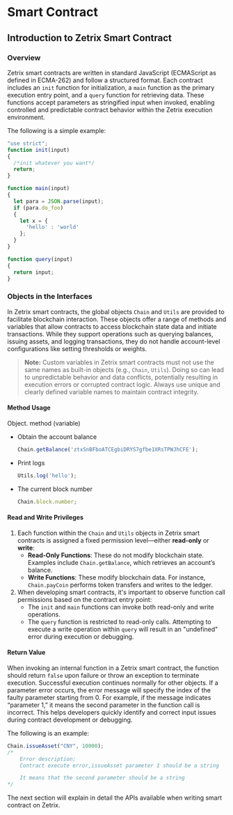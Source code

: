 # Smart Contract

## Introduction to Zetrix Smart Contract

### Overview

Zetrix smart contracts are written in standard JavaScript (ECMAScript as defined in ECMA-262) and follow a structured format. Each contract includes an `init` function for initialization, a `main` function as the primary execution entry point, and a `query` function for retrieving data. These functions accept parameters as stringified input when invoked, enabling controlled and predictable contract behavior within the Zetrix execution environment.

The following is a simple example:

```javascript
"use strict";
function init(input)
{
  /*init whatever you want*/
  return;
}

function main(input)
{
  let para = JSON.parse(input);
  if (para.do_foo)
  {
    let x = {
      'hello' : 'world'
    };
  }
}

function query(input)
{ 
  return input;
}
```

### Objects in the Interfaces

In Zetrix smart contracts, the global objects `Chain` and `Utils` are provided to facilitate blockchain interaction. These objects offer a range of methods and variables that allow contracts to access blockchain state data and initiate transactions. While they support operations such as querying balances, issuing assets, and logging transactions, they do not handle account-level configurations like setting thresholds or weights.

> **Note:** Custom variables in Zetrix smart contracts must not use the same names as built-in objects (e.g., `Chain`, `Utils`). Doing so can lead to unpredictable behavior and data conflicts, potentially resulting in execution errors or corrupted contract logic. Always use unique and clearly defined variable names to maintain contract integrity.

#### Method Usage

Object. method (variable)

*   Obtain the account balance

    ```javascript
    Chain.getBalance('ztxSnBFboATCEgbiDRYS7gfbe1XRsTPWJhCFE');
    ```
*   Print logs

    ```javascript
    Utils.log('hello');
    ```
*   The current block number

    ```javascript
    Chain.block.number;
    ```

#### Read and Write Privileges

1. Each function within the `Chain` and `Utils` objects in Zetrix smart contracts is assigned a fixed permission level—either **read-only** or **write**:
   * **Read-Only Functions**: These do not modify blockchain state. Examples include `Chain.getBalance`, which retrieves an account’s balance.
   * **Write Functions**: These modify blockchain data. For instance, `Chain.payCoin` performs token transfers and writes to the ledger.
2. When developing smart contracts, it's important to observe function call permissions based on the contract entry point:
   * The `init` and `main` functions can invoke both read-only and write operations.
   * The `query` function is restricted to read-only calls. Attempting to execute a write operation within `query` will result in an "undefined" error during execution or debugging.

#### Return Value

When invoking an internal function in a Zetrix smart contract, the function should return `false` upon failure or throw an exception to terminate execution. Successful execution continues normally for other objects. If a parameter error occurs, the error message will specify the index of the faulty parameter starting from 0. For example, if the message indicates “parameter 1,” it means the second parameter in the function call is incorrect. This helps developers quickly identify and correct input issues during contract development or debugging.

The following is an example:

```javascript
Chain.issueAsset("CNY", 10000);
/*
    Error description:
    Contract execute error,issueAsset parameter 1 should be a string

    It means that the second parameter should be a string
*/
```

The next section will explain in detail the APIs available when writing smart contract on Zetrix.
